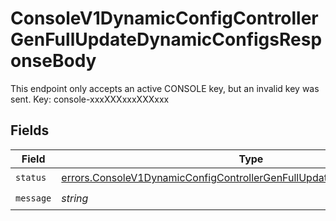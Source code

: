 # ConsoleV1DynamicConfigControllerGenFullUpdateDynamicConfigsResponseBody

This endpoint only accepts an active CONSOLE key, but an invalid key was sent. Key: console-xxxXXXxxxXXXxxx


## Fields

| Field                                                                                                                                                                | Type                                                                                                                                                                 | Required                                                                                                                                                             | Description                                                                                                                                                          |
| -------------------------------------------------------------------------------------------------------------------------------------------------------------------- | -------------------------------------------------------------------------------------------------------------------------------------------------------------------- | -------------------------------------------------------------------------------------------------------------------------------------------------------------------- | -------------------------------------------------------------------------------------------------------------------------------------------------------------------- |
| `status`                                                                                                                                                             | [errors.ConsoleV1DynamicConfigControllerGenFullUpdateDynamicConfigsStatus](../../models/errors/consolev1dynamicconfigcontrollergenfullupdatedynamicconfigsstatus.md) | :heavy_check_mark:                                                                                                                                                   | N/A                                                                                                                                                                  |
| `message`                                                                                                                                                            | *string*                                                                                                                                                             | :heavy_check_mark:                                                                                                                                                   | N/A                                                                                                                                                                  |